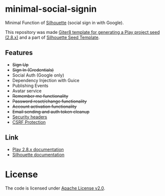 # minimal-social-signin
Minimal Function of [Silhouette](https://github.com/mohiva/play-silhouette) (social sign in with Google).

This repository was made [Giter8 template for generating a Play project seed (2.8.x)](https://github.com/playframework/play-scala-seed.g8/tree/087440184b321fe1d18769efa41a86a717c7fcdd) and a part of [Silhouette Seed Template](https://github.com/mohiva/play-silhouette-seed/tree/c9121957f31409967c053442f6e778567ec2ac18).

## Features

* <del> Sign Up
* <del> Sign In (Credentials)
* Social Auth (Google only)
* Dependency Injection with Guice
* Publishing Events
* Avatar service
* <del> Remember me functionality
* <del> Password reset/change functionality
* <del> Account activation functionality
* <del> Email sending and auth token cleanup
* [Security headers](https://www.playframework.com/documentation/latest/SecurityHeaders)
* [CSRF Protection](https://www.playframework.com/documentation/latest/ScalaCsrf)

## Link

* [Play 2.8.x documentation](https://www.playframework.com/documentation/2.8.x/Home)
* [Silhouette documentation](http://silhouette.mohiva.com/docs)

# License

The code is licensed under [Apache License v2.0](http://www.apache.org/licenses/LICENSE-2.0).